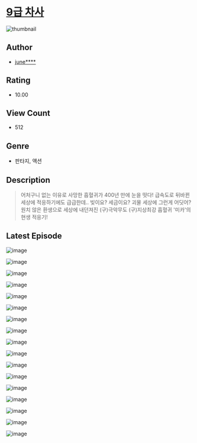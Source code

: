 # [9급 차사](https://comic.naver.com/bestChallenge/list?titleId=810298)
![thumbnail](https://image-comic.pstatic.net/user_contents_data/challenge_comic/2023/05/23/357483/upload_3544668469049374261_480x623.jpeg)

## Author
- [june****](https://comic.naver.com/artistTitle?id=357483)

## Rating
- 10.00

## View Count
- 512

## Genre
- 판타지, 액션

## Description
> 어처구니 없는 이유로 사망한 흡혈귀가 400년 만에 눈을 떳다! 급속도로 뒤바뀐 세상에 적응하기에도 급급한데.. 빚이요? 세금이요? 괴물 세상에 그런게 어딧어? 원치 않은 환생으로 세상에 내던져진 (구)극악무도 (구)지상최강 흡혈귀 '미카'의 현생 적응기!


## Latest Episode
![image](https://image-comic.pstatic.net/user_contents_data/challenge_comic/2023/05/23/357483/upload_3474298835897114933.jpeg)

![image](https://image-comic.pstatic.net/user_contents_data/challenge_comic/2023/05/23/357483/upload_3991370585089270581.jpeg)

![image](https://image-comic.pstatic.net/user_contents_data/challenge_comic/2023/05/23/357483/upload_3617294510699657570.jpeg)

![image](https://image-comic.pstatic.net/user_contents_data/challenge_comic/2023/05/23/357483/upload_7365981549838807092.jpeg)

![image](https://image-comic.pstatic.net/user_contents_data/challenge_comic/2023/05/23/357483/upload_4122260653194240822.jpeg)

![image](https://image-comic.pstatic.net/user_contents_data/challenge_comic/2023/05/23/357483/upload_3774409259881871457.jpeg)

![image](https://image-comic.pstatic.net/user_contents_data/challenge_comic/2023/05/23/357483/upload_3617343997345870644.jpeg)

![image](https://image-comic.pstatic.net/user_contents_data/challenge_comic/2023/05/23/357483/upload_3847870018862790200.jpeg)

![image](https://image-comic.pstatic.net/user_contents_data/challenge_comic/2023/05/23/357483/upload_3487022174755382883.jpeg)

![image](https://image-comic.pstatic.net/user_contents_data/challenge_comic/2023/05/23/357483/upload_4050537272858588262.jpeg)

![image](https://image-comic.pstatic.net/user_contents_data/challenge_comic/2023/05/23/357483/upload_3544392698661516388.jpeg)

![image](https://image-comic.pstatic.net/user_contents_data/challenge_comic/2023/05/23/357483/upload_7366026646243325027.jpeg)

![image](https://image-comic.pstatic.net/user_contents_data/challenge_comic/2023/05/23/357483/upload_3544948862552781621.jpeg)

![image](https://image-comic.pstatic.net/user_contents_data/challenge_comic/2023/05/23/357483/upload_3905801972304329015.jpeg)

![image](https://image-comic.pstatic.net/user_contents_data/challenge_comic/2023/05/23/357483/upload_3631369354784957495.jpeg)

![image](https://image-comic.pstatic.net/user_contents_data/challenge_comic/2023/05/23/357483/upload_4123154547641366072.jpeg)

![image](https://image-comic.pstatic.net/user_contents_data/challenge_comic/2023/05/23/357483/upload_7147606665014108982.jpeg)
